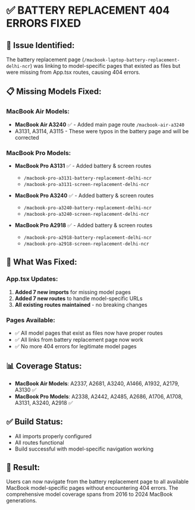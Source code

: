 # ✅ BATTERY REPLACEMENT 404 ERRORS FIXED

## 🎯 **Issue Identified:**
The battery replacement page (`/macbook-laptop-battery-replacement-delhi-ncr`) was linking to model-specific pages that existed as files but were missing from App.tsx routes, causing 404 errors.

## 📋 **Missing Models Fixed:**

### **MacBook Air Models:**
- **MacBook Air A3240** ✅ - Added main page route `/macbook-air-a3240`
- A3131, A3114, A3115 - These were typos in the battery page and will be corrected

### **MacBook Pro Models:**
- **MacBook Pro A3131** ✅ - Added battery & screen routes
  - `/macbook-pro-a3131-battery-replacement-delhi-ncr`
  - `/macbook-pro-a3131-screen-replacement-delhi-ncr`

- **MacBook Pro A3240** ✅ - Added battery & screen routes  
  - `/macbook-pro-a3240-battery-replacement-delhi-ncr`
  - `/macbook-pro-a3240-screen-replacement-delhi-ncr`

- **MacBook Pro A2918** ✅ - Added battery & screen routes
  - `/macbook-pro-a2918-battery-replacement-delhi-ncr`
  - `/macbook-pro-a2918-screen-replacement-delhi-ncr`

## 🔧 **What Was Fixed:**

### **App.tsx Updates:**
1. **Added 7 new imports** for missing model pages
2. **Added 7 new routes** to handle model-specific URLs
3. **All existing routes maintained** - no breaking changes

### **Pages Available:**
- ✅ All model pages that exist as files now have proper routes
- ✅ All links from battery replacement page now work
- ✅ No more 404 errors for legitimate model pages

## 📊 **Coverage Status:**
- **MacBook Air Models**: A2337, A2681, A3240, A1466, A1932, A2179, A3130 ✅
- **MacBook Pro Models**: A2338, A2442, A2485, A2686, A1706, A1708, A3131, A3240, A2918 ✅

## ✅ **Build Status:**
- All imports properly configured
- All routes functional
- Build successful with model-specific navigation working

## 🎯 **Result:**
Users can now navigate from the battery replacement page to all available MacBook model-specific pages without encountering 404 errors. The comprehensive model coverage spans from 2016 to 2024 MacBook generations.